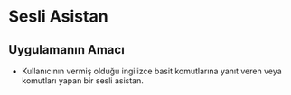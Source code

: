 # Sesli Asistan
## Uygulamanın Amacı 
* Kullanıcının vermiş olduğu ingilizce basit komutlarına yanıt veren veya komutları yapan bir sesli asistan. 
